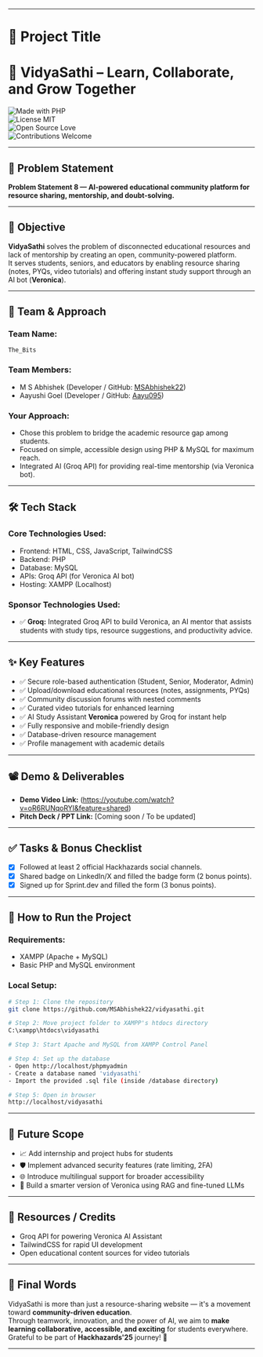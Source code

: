 


---
# 🚀 Project Title

# 🚀 VidyaSathi – Learn, Collaborate, and Grow Together

![Made with PHP](https://img.shields.io/badge/Made%20with-PHP-blue)  
![License MIT](https://img.shields.io/badge/License-MIT-green)  
![Open Source Love](https://img.shields.io/badge/Open%20Source-%E2%9D%A4-red)  
![Contributions Welcome](https://img.shields.io/badge/Contributions-Welcome-brightgreen)

---

## 📌 Problem Statement

**Problem Statement 8 — AI-powered educational community platform for resource sharing, mentorship, and doubt-solving.**

---

## 🎯 Objective

**VidyaSathi** solves the problem of disconnected educational resources and lack of mentorship by creating an open, community-powered platform.  
It serves students, seniors, and educators by enabling resource sharing (notes, PYQs, video tutorials) and offering instant study support through an AI bot (**Veronica**).

---

## 🧠 Team & Approach

### Team Name:  
`The_Bits`

### Team Members:
- M S Abhishek (Developer / GitHub: [MSAbhishek22](https://github.com/MSAbhishek22))
- Aayushi Goel (Developer / GitHub: [Aayu095](https://github.com/Aayu095))
### Your Approach:
- Chose this problem to bridge the academic resource gap among students.
- Focused on simple, accessible design using PHP & MySQL for maximum reach.
- Integrated AI (Groq API) for providing real-time mentorship (via Veronica bot).

---

## 🛠️ Tech Stack

### Core Technologies Used:
- Frontend: HTML, CSS, JavaScript, TailwindCSS
- Backend: PHP
- Database: MySQL
- APIs: Groq API (for Veronica AI bot)
- Hosting: XAMPP (Localhost)

### Sponsor Technologies Used:
- ✅ **Groq:** Integrated Groq API to build Veronica, an AI mentor that assists students with study tips, resource suggestions, and productivity advice.

---

## ✨ Key Features

- ✅ Secure role-based authentication (Student, Senior, Moderator, Admin)
- ✅ Upload/download educational resources (notes, assignments, PYQs)
- ✅ Community discussion forums with nested comments
- ✅ Curated video tutorials for enhanced learning
- ✅ AI Study Assistant **Veronica** powered by Groq for instant help
- ✅ Fully responsive and mobile-friendly design
- ✅ Database-driven resource management
- ✅ Profile management with academic details

---

## 📽️ Demo & Deliverables

- **Demo Video Link:** (https://youtube.com/watch?v=oR6RUNqoRYI&feature=shared)
- **Pitch Deck / PPT Link:** [Coming soon / To be updated]

---

## ✅ Tasks & Bonus Checklist

- [x] Followed at least 2 official Hackhazards social channels.
- [x] Shared badge on LinkedIn/X and filled the badge form (2 bonus points).
- [x] Signed up for Sprint.dev and filled the form (3 bonus points).

---

## 🧪 How to Run the Project

### Requirements:
- XAMPP (Apache + MySQL)
- Basic PHP and MySQL environment

### Local Setup:
```bash
# Step 1: Clone the repository
git clone https://github.com/MSAbhishek22/vidyasathi.git

# Step 2: Move project folder to XAMPP's htdocs directory
C:\xampp\htdocs\vidyasathi

# Step 3: Start Apache and MySQL from XAMPP Control Panel

# Step 4: Set up the database
- Open http://localhost/phpmyadmin
- Create a database named 'vidyasathi'
- Import the provided .sql file (inside /database directory)

# Step 5: Open in browser
http://localhost/vidyasathi
```

---

## 🧬 Future Scope

- 📈 Add internship and project hubs for students
- 🛡️ Implement advanced security features (rate limiting, 2FA)
- 🌐 Introduce multilingual support for broader accessibility
- 🤖 Build a smarter version of Veronica using RAG and fine-tuned LLMs

---

## 📎 Resources / Credits

- Groq API for powering Veronica AI Assistant
- TailwindCSS for rapid UI development
- Open educational content sources for video tutorials

---

## 🏁 Final Words

VidyaSathi is more than just a resource-sharing website — it's a movement toward **community-driven education**.  
Through teamwork, innovation, and the power of AI, we aim to **make learning collaborative, accessible, and exciting** for students everywhere.  
Grateful to be part of **Hackhazards'25** journey! 🚀

---
